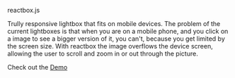 reactbox.js

Trully responsive lightbox that fits on mobile devices.
The problem of the current lightboxes is that when you are on a mobile phone, and you click on a image to see a bigger version of it, you can't, because you get limited by the screen size.
With reactbox the image overflows the device screen, allowing the user to scroll and zoom in or out through the picture.

Check out the [Demo](http://reactbox.herokuapp.com/ "reactbox.js Demo")
